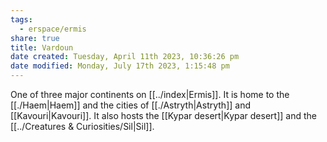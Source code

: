 ```yaml
---
tags:
  - erspace/ermis
share: true
title: Vardoun
date created: Tuesday, April 11th 2023, 10:36:26 pm
date modified: Monday, July 17th 2023, 1:15:48 pm
---
```


One of three major continents on [[../index|Ermis]]. It is home to the [[./Haem|Haem]] and the cities of [[./Astryth|Astryth]] and [[Kavouri|Kavouri]]. It also hosts the [[Kypar desert|Kypar desert]] and the [[../Creatures & Curiosities/Sil|Sil]]. 
